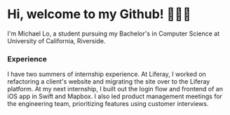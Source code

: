 # Hi, welcome to my Github! 👨🏻‍💻
I'm Michael Lo, a student pursuing my Bachelor's in Computer Science at University of California, Riverside.

### Experience
I have two summers of internship experience. At Liferay, I worked on refactoring a client's website and migrating the site over to the Liferay platform. At my next internship, I built out the login flow and frontend of an iOS app in Swift and Mapbox. I also led product management meetings for the engineering team, prioritizing features using customer interviews.
